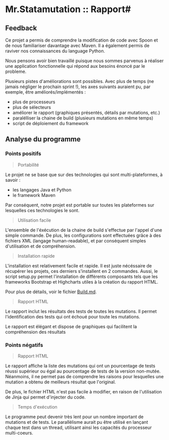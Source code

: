 # Mr.Statamutation :: Rapport#

## Feedback ##
	
Ce projet a permis de comprendre la modification de code avec 
Spoon et de nous familiariser davantage avec Maven. 
Il a également permis de raviver nos connaissances du language
Python.

Nous pensons avoir bien travaillé puisque nous sommes parvenus
à réaliser une application fonctionnelle qui répond aux
besoins énoncé par le probleme.

Plusieurs pistes d'améliorations sont possibles. Avec plus de temps (ne jamais négliger le prochain sprint !), 
les axes suivants auraient pu, par exemple, être améliorés/implémentés :
- plus de processeurs
- plus de sélecteurs
- améliorer le rapport (graphiques présentés, détails par mutations, etc.)
- paralélliser la chaine de build (plusieurs mutations en même temps)
- script de déploiement du framework


## Analyse du programme ##

### Points positifs ###

> Portabilité

Le projet ne se base que sur des technologies qui sont multi-plateformes, à savoir :
<ul>
<li>les langages Java et Python</li>
<li>le framework Maven</li>
</ul>

Par conséquent, notre projet est portable sur toutes les plateformes sur lesquelles ces technologies le sont.

	
> Utilisation facile

L'ensemble de l'éxécution de la chaine de build s'effectue par l'appel d'une simple commande.
De plus, les configurations sont effectuées grâce à des fichiers XML (langage human-readable), et par conséquent simples d'utilisation et de compréhension.


> Installation rapide 

L'installation est relativement facile et rapide. Il est juste nécéssaire de récupérer les projets, ces derniers s'installent en 2 commandes.
Aussi, le script setup.py permet l'installation de différents composants tels que les frameworks Bootstrap et Highcharts utiles à la création du rapport HTML. 

Pour plus de détails, voir le fichier [Build.md](./Build.md).


> Rapport HTML
	
Le rapport inclut les résultats des tests de toutes les mutations.
Il permet l'identification des tests qui ont échoué pour toute les
mutations.

Le rapport est élégant et dispose de graphiques qui facilitent la
compréhension des résultats


### Points négatifs ###

> Rapport HTML

Le rapport affiche la liste des mutations qui ont un pourcentage de 
tests réussi supérieur ou égal au pourcentage de tests de la version 
non-mutée. Néanmoins, il ne permet pas de comprendre les raisons pour
lesquelles une mutation a obtenu de meilleurs résultat que l'original.

De plus, le fichier HTML n'est pas facile à modifier, en raison de
l'utilisation de Jinja qui permet d'injecter du code.


> Temps d'exécution
	
Le programme peut devenir très lent pour un nombre important de mutations
et de tests. Le parallèlisme aurait pu être utilisé en lançant chaque
test dans un thread, utilisant ainsi les capacités du processeur 
multi-coeurs.